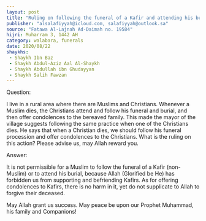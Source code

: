 ```yaml
---
layout: post
title: "Ruling on following the funeral of a Kafir and attending his burial"
publisher: "alsalafiyyah@icloud.com, salafiyyah@outlook.sa"
source: "Fatawa Al-Lajnah Ad-Daimah no. 19584"
hijri: Muharram 3, 1442 AH
category: walabara, funerals
date: 2020/08/22
shaykhs: 
 - Shaykh Ibn Baz
 - Shaykh Abdul-Aziz Aal Al-Shaykh
 - Shaykh Abdullah ibn Ghudayyan
 - Shaykh Salih Fawzan
---
```



Question: 

I live in a rural area where there are Muslims and Christians. Whenever a Muslim dies, the Christians attend and follow his funeral and burial, and then offer condolences to the bereaved family. This made the mayor of the village suggests following the same practice when one of the Christians dies. He says that when a Christian dies, we should follow his funeral procession and offer condolences to the Christians. What is the ruling on this action? Please advise us, may Allah reward you.

Answer: 

It is not permissible for a Muslim to follow the funeral of a Kafir (non-Muslim) or to attend his burial, because Allah (Glorified be He) has forbidden us from supporting and befriending Kafirs. As for offering condolences to Kafirs, there is no harm in it, yet do not supplicate to Allah to forgive their deceased.

May Allah grant us success. May peace be upon our Prophet Muhammad, his family and Companions!
